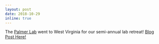 ```yaml
---
layout: post
date: 2018-10-29
inline: true
---
```


The [Palmer Lab](https://palmerlab.umd.edu/) went to West Virginia for our semi-annual lab retreat! [Blog Post Here!](/blog/2018/SWIFieldwork/)